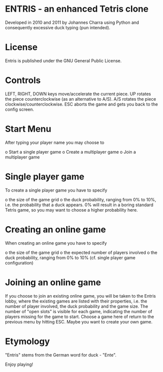 ENTRIS - an enhanced Tetris clone 
=================================

Developed in 2010 and 2011 by Johannes Charra using 
Python and consequently excessive duck typing (pun intended).


License
=======

Entris is published under the GNU General Public License.


Controls
========

LEFT, RIGHT, DOWN keys move/accelerate the current piece.
UP rotates the piece counterclockwise (as an alternative to A/S).
A/S rotates the piece clockwise/counterclockwise.
ESC aborts the game and gets you back to the config screen.


Start Menu
==========

After typing your player name you may choose to

 o Start a single player game
 o Create a multiplayer game
 o Join a multiplayer game

Single player game
==================

To create a single player game you have to specify

 o the size of the game grid
 o the duck probability, ranging from 0% to 10%, i.e.
   the probability that a duck appears. 0% will result 
   in a boring standard Tetris game, so you may want to 
   choose a higher probability here. 

Creating an online game
=======================

When creating an online game you have to specify

 o the size of the game grid
 o the expected number of players involved
 o the duck probability, ranging from 0% to 10% (cf. single player
   game configuration)

Joining an online game
======================

If you choose to join an existing online game, you will 
be taken to the Entris lobby, where the existing games are
listed with their properties, i.e. the number of player involved,
the duck probability and the game size. The number of "open slots" 
is visible for each game, indicating the number of players missing
for the game to start. Choose a game here of return to the previous
menu by hitting ESC. Maybe you want to create your own game. 

 
Etymology
=========

"Entris" stems from the German word for duck - "Ente".

Enjoy playing!


